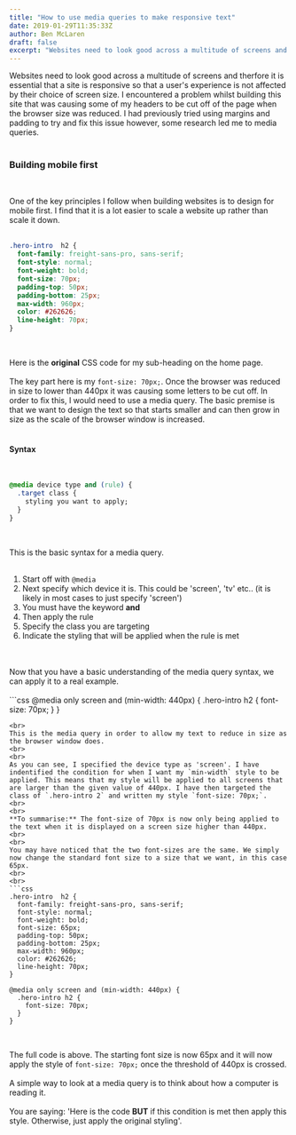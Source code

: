 ```yaml
---
title: "How to use media queries to make responsive text"
date: 2019-01-29T11:35:33Z
author: Ben McLaren
draft: false
excerpt: "Websites need to look good across a multitude of screens and therefore it is essential that a site is responsive so that a user's experience is not affected by their choice of screen size."
---
```


Websites need to look good across a multitude of screens and therfore it is essential that a site is responsive so that a user's experience is not affected by their choice of screen size. I encountered a problem whilst building this site that was causing some of my headers to be cut off of the page when the browser size was reduced. I had previously tried using margins and padding to try and fix this issue however, some research led me to media queries.
<br>
<br>
### Building mobile first
<br>

One of the key principles I follow when building websites is to design for mobile first. I find that it is a lot easier to scale a website up rather than scale it down.
<br>
<br>
```css
.hero-intro  h2 {
  font-family: freight-sans-pro, sans-serif;
  font-style: normal;
  font-weight: bold;
  font-size: 70px;
  padding-top: 50px;
  padding-bottom: 25px;
  max-width: 960px;
  color: #262626;
  line-height: 70px;
}

```
<br>

Here is the **original** CSS code for my sub-heading on the home page.
<br>
<br>
The key part here is my `font-size: 70px;`. Once the browser was reduced in size to lower than 440px it was causing some letters to be cut off. In order to fix this, I would need to use a media query. The basic premise is that we want to design the text so that starts smaller and can then grow in size as the scale of the browser window is increased.
<br>
<br>
#### Syntax
<br>

```css
@media device type and (rule) {
  .target class {
    styling you want to apply;
  }
}

```
<br>

This is the basic syntax for a media query.
<br>
<br>
1. Start off with `@media` <br>
2. Next specify which device it is. This could be 'screen', 'tv' etc.. (it is likely in most cases to just specify 'screen')<br>
3. You must have the keyword **and**<br>
4. Then apply the rule<br>
5. Specify the class you are targeting<br>
6. Indicate the styling that will be applied when the rule is met
<br>
<br>
Now that you have a basic understanding of the media query syntax, we can apply it to a real example.
<br>
<br>
```css
@media only screen and (min-width: 440px) {
  .hero-intro h2 {
    font-size: 70px;
  }
}

```
<br>
This is the media query in order to allow my text to reduce in size as the browser window does.
<br>
<br>
As you can see, I specified the device type as 'screen'. I have indentified the condition for when I want my `min-width` style to be applied. This means that my style will be applied to all screens that are larger than the given value of 440px. I have then targeted the class of `.hero-intro 2` and written my style `font-size: 70px;`.
<br>
<br>
**To summarise:** The font-size of 70px is now only being applied to the text when it is displayed on a screen size higher than 440px.
<br>
<br>
You may have noticed that the two font-sizes are the same. We simply now change the standard font size to a size that we want, in this case 65px.
<br>
<br>
```css
.hero-intro  h2 {
  font-family: freight-sans-pro, sans-serif;
  font-style: normal;
  font-weight: bold;
  font-size: 65px;
  padding-top: 50px;
  padding-bottom: 25px;
  max-width: 960px;
  color: #262626;
  line-height: 70px;
}

@media only screen and (min-width: 440px) {
  .hero-intro h2 {
    font-size: 70px;
  }
}
```
<br>

The full code is above. The starting font size is now 65px and it will now apply the style of `font-size: 70px;` once the threshold of 440px is crossed.
<br>
<br>
A simple way to look at a media query is to think about how a computer is reading it.
<br>
<br>
You are saying: 'Here is the code **BUT** if this condition is met then apply this style. Otherwise, just apply the original styling'.
